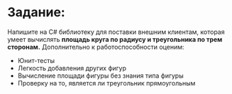 
# **Задание:**

Напишите на C# библиотеку для поставки внешним клиентам, которая умеет вычислять **площадь круга по радиусу и треугольника по трем сторонам.** Дополнительно к работоспособности оценим:

- Юнит-тесты
- Легкость добавления других фигур
- Вычисление площади фигуры без знания типа фигуры
- Проверку на то, является ли треугольник прямоугольным

